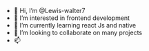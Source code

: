 - 👋 Hi, I’m @Lewis-walter7
- 👀 I’m interested in frontend development
- 🌱 I’m currently learning react Js and native
- 💞️ I’m looking to collaborate on many projects
- 📫 

<!---
Lewis-walter7/Lewis-walter7 is a ✨ special ✨ repository because its `README.md` (this file) appears on your GitHub profile.
You can click the Preview link to take a look at your changes.
--->
